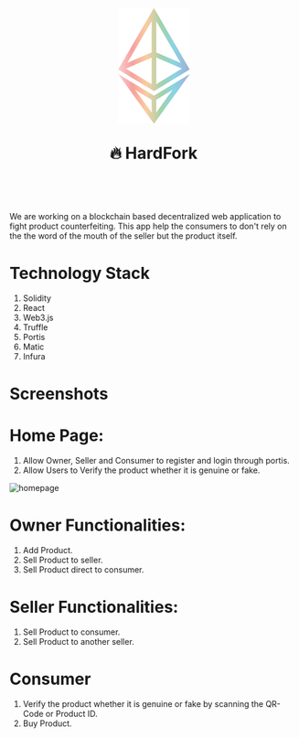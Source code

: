 <h1 align="center" style="margin-top: 1em; margin-bottom: 3em;">
  <p><a href="#"><img alt="ethereum logo" src="./eth-transparent.png" alt="ethereum.org" width="125"></a></p>
  <p>🔥 HardFork</p>
</h1>

We are working on a blockchain based decentralized web application to fight product counterfeiting. This app help the consumers to don't rely on the the word of the mouth of the seller but the product itself.

# Technology Stack

1. Solidity
2. React
3. Web3.js
4. Truffle
5. Portis
6. Matic
7. Infura

# Screenshots

# Home Page:

1.  Allow Owner, Seller and Consumer to register and login through portis.
2.  Allow Users to Verify the product whether it is genuine or fake.

![homepage](https://github.com/gauharayub/HardFork/blob/main/demo-screenshots/homepage.png)

# Owner Functionalities:

1.  Add Product.
2.  Sell Product to seller.
3.  Sell Product direct to consumer.

# Seller Functionalities:

1.  Sell Product to consumer.
2.  Sell Product to another seller.

# Consumer

1.  Verify the product whether it is genuine or fake by scanning the QR-Code or Product ID.
2.  Buy Product.
